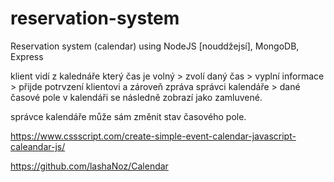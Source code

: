 # reservation-system
Reservation system (calendar) using NodeJS [nouddžejsí], MongoDB, Express 

klient vidí z kalednáře který čas je volný > zvolí daný čas > vyplní informace > přijde potrvzení klientovi a zároveň zpráva správci kalendáře > dané časové pole v kalendáři se následně zobrazí jako zamluvené.

správce kalendáře může sám změnit stav časového pole.

https://www.cssscript.com/create-simple-event-calendar-javascript-caleandar-js/

https://github.com/lashaNoz/Calendar
